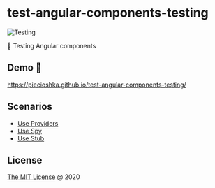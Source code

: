# test-angular-components-testing

![Testing](https://github.com/piecioshka/test-angular-components-testing/workflows/Testing/badge.svg?branch=master)

📒 Testing Angular components

## Demo 🎉

<https://piecioshka.github.io/test-angular-components-testing/>

## Scenarios

* [Use Providers][1]
* [Use Spy][2]
* [Use Stub][3]

[1]: https://github.com/piecioshka/test-angular-components-testing/blob/master/src/app/components/video-list/video-list.component.spec.ts#L40
[2]: https://github.com/piecioshka/test-angular-components-testing/blob/master/src/app/components/video-list/video-list.component.spec.ts#L46
[3]: https://github.com/piecioshka/test-angular-components-testing/blob/master/src/app/components/video-list/video-list.component.spec.ts#L53

## License

[The MIT License](http://piecioshka.mit-license.org) @ 2020
